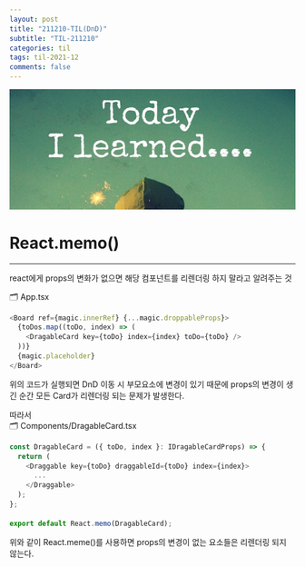 ```yaml
---
layout: post
title: "211210-TIL(DnD)"
subtitle: "TIL-211210"
categories: til
tags: til-2021-12
comments: false
---
```


![1-1](/assets/img/TIL.jpeg)

# React.memo()

---

react에게 props의 변화가 없으면 해당 컴포넌트를 리렌더링 하지 말라고 알려주는 것

🗂 App.tsx

```js
<Board ref={magic.innerRef} {...magic.droppableProps}>
  {toDos.map((toDo, index) => (
    <DragableCard key={toDo} index={index} toDo={toDo} />
  ))}
  {magic.placeholder}
</Board>
```

위의 코드가 실행되면 DnD 이동 시 부모요소에 변경이 있기 때문에 props의 변경이 생긴 순간 모든 Card가 리렌더링 되는 문제가 발생한다.

따라서  
🗂 Components/DragableCard.tsx

```js
const DragableCard = ({ toDo, index }: IDragableCardProps) => {
  return (
    <Draggable key={toDo} draggableId={toDo} index={index}>
      ...
    </Draggable>
  );
};

export default React.memo(DragableCard);
```

위와 같이 React.meme()를 사용하면 props의 변경이 없는 요소들은 리렌더링 되지 않는다.
